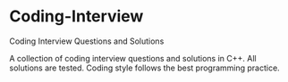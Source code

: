 # Coding-Interview
Coding Interview Questions and Solutions

A collection of coding interview questions and solutions in C++.
All solutions are tested.
Coding style follows the best programming practice.
